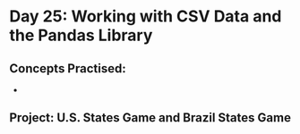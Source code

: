 # Day 25: Working with CSV Data and the Pandas Library

## Concepts Practised:

-

## Project: U.S. States Game and Brazil States Game